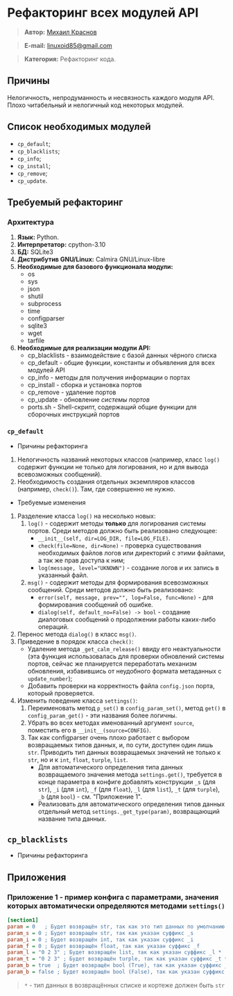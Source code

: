 # Рефакторинг всех модулей API

> **Автор:** [Михаил Краснов](https://github.com/Linuxoid85)

> **E-mail:** [linuxoid85@gmail.com](mailto:linuxoid85@gmail.com)

> **Категория:** Рефакторинг кода.

## Причины

Нелогичность, непродуманность и несвязность каждого модуля API. Плохо читабельный и нелогичный код некоторых модулей.

## Список необходимых модулей

- `cp_default`;
- `cp_blacklists`;
- `cp_info`;
- `cp_install`;
- `cp_remove`;
- `cp_update`.

## Требуемый рефакторинг

### Архитектура

1. **Язык:** Python.
2. **Интерпретатор:** cpython-3.10
3. **БД:** SQLite3
4. **Дистрибутив GNU/Linux:** Calmira GNU/Linux-libre
5. **Необходимые для базового функционала модули:**
    - os
    - sys
    - json
    - shutil
    - subprocess
    - time
    - configparser
    - sqlite3
    - wget
    - tarfile
6. **Необходимые для реализации модули API:**
    - cp_blacklists - взаимодействие с базой данных чёрного списка
    - cp_default - общие функции, константы и объявления для всех модулей API
    - cp_info - методы для получения информации о портах
    - cp_install - сборка и установка портов
    - cp_remove - удаление портов
    - cp_update - обновление *системы портов*
    - ports.sh - Shell-скрипт, содержащий общие функции для сборочных инструкций портов

### `cp_default`

- Причины рефакторинга

1. Нелогичность названий некоторых классов (например, класс `log()` содержит функции не только для логирования, но и для вывода всевозможных сообщений).
2. Необходимость создания отдельных экземпляров классов (например, `check()`). Там, где совершенно не нужно.

- Требуемые изменения

1. Разделение класса `log()` на несколько новых:
    1. `log()` - содержит методы **только** для логирования системы портов. Среди методов должно быть реализовано следующее:
        - `__init__(self, dir=LOG_DIR, file=LOG_FILE)`.
        - `check(file=None, dir=None)` - проверка существования необходимых файлов логов или директорий с этими файлами, а так же прав доступа к ним;
        - `log(message, level="UKNOWN")` - создание логов и их запись в указанный файл.
    2. `msg()` - содержит методы для формирования всевозможных сообщений. Среди методов должно быть реализовано:
        - `error(self, message, prev="", log=False, func=None)` - для формирования сообщений об ошибке.
        - `dialog(self, default_no=False) -> bool` - создание диалоговых сообщений о продолжении работы каких-либо операций.
2. Перенос метода `dialog()` в класс `msg()`.
3. Приведение в порядок класса `check()`:
    - Удаление метода `_get_calm_release()` ввиду его неактуальности (эта функция использовалась для проверки обновлений системы портов, сейчас же планируется переработать механизм обновления, избавившись от неудобного формата метаданных с `update_number`);
    - Добавить проверки на корректность файла `config.json` порта, который проверяется.
4. Изменить поведение класса `settings()`:
    1. Переименовать метод `p_set()` в `config_param_set()`, метод `get()` в `config_param_get()` - эти названия более логичны.
    2. Убрать во всех методах именованный аргумент `source`, поместить его в `__init__(source=CONFIG)`.
    3. Так как configparser очень плохо работает с выбором возвращаемых типов данных, и, по сути, доступен один лишь `str`. Приводить тип данных возвращаемых значений не только к `str`, но и к `int`, `float`, `turple`, `list`.
        - Для автоматического определения типа данных возвращаемого значения метода `settings.get()`, требуется в конце параметра в конфиге добавлять конструкции `_s` (для `str`), `_i` (для `int`), `_f` (для `float`), `_l` (для `list`), `_t` (для `turple`), `_b` (для `bool`) - см. "Приложение 1".
        - Реализовать для автоматического определения типов данных отдельный метод `settings._get_type(param)`, возвращающий название типа данных.

## `cp_blacklists`

- Причины рефакторинга

## Приложения

### Приложение 1 - пример конфига с параметрами, значения которых автоматически определяются методами `settings()`

```ini
[section1]
param = 0   ; Будет возвращён str, так как это тип данных по умолчанию
param_s = 0 ; Будет возвращён str, так как указан суффикс _s
param_i = 0 ; Будет возвращён int, так как указан суффикс _i
param_f = 0 ; Будет возвращён float, так как указан суффикс _f
param_l = "0 2 3" ; Будет возвращён list, так как указан суффикс _l *
param_t = "0 2 3" ; Будет возвращён turple, так как указан суффикс _t *
param_b = true  ; Будет возвращён bool (True), так как указан суффикс _b
param_b = false ; Будет возвращён bool (False), так как указан суффикс _b
```

> `*` - тип данных в возвращённых списке и кортеже должен быть `str`
